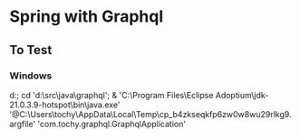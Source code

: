 ﻿# Spring with Graphql

## To Test

### Windows
d:; cd 'd:\src\java\graphql'; & 'C:\Program Files\Eclipse Adoptium\jdk-21.0.3.9-hotspot\bin\java.exe' '@C:\Users\tochy\AppData\Local\Temp\cp_b4zkseqkfp6zw0w8wu29rlkg9.argfile' 'com.tochy.graphql.GraphqlApplication'
